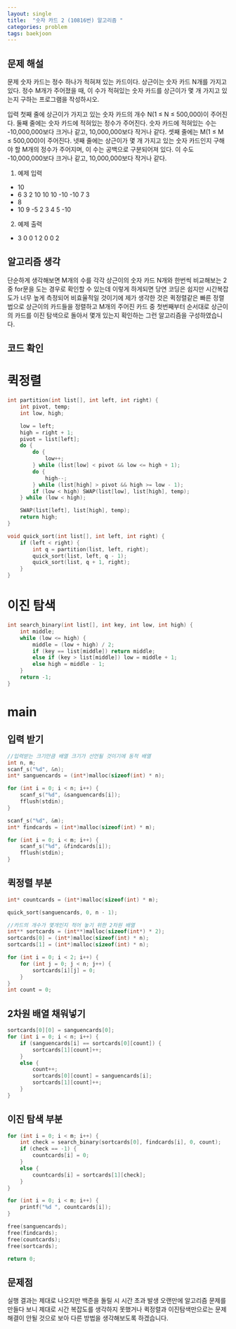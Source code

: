 ```yaml
---
layout: single
title:  "숫자 카드 2 (10816번) 알고리즘 "
categories: problem
tags: baekjoon
---
```


문제 해설
-------------
문제
숫자 카드는 정수 하나가 적혀져 있는 카드이다. 
상근이는 숫자 카드 N개를 가지고 있다. 
정수 M개가 주어졌을 때, 이 수가 적혀있는 숫자 카드를 상근이가 몇 개 가지고 있는지 구하는 프로그램을 작성하시오.

입력
첫째 줄에 상근이가 가지고 있는 숫자 카드의 개수 N(1 ≤ N ≤ 500,000)이 주어진다.
둘째 줄에는 숫자 카드에 적혀있는 정수가 주어진다.
숫자 카드에 적혀있는 수는 -10,000,000보다 크거나 같고, 10,000,000보다 작거나 같다.
셋째 줄에는 M(1 ≤ M ≤ 500,000)이 주어진다.
넷째 줄에는 상근이가 몇 개 가지고 있는 숫자 카드인지 구해야 할 M개의 정수가 주어지며, 이 수는 공백으로 구분되어져 있다.
이 수도 -10,000,000보다 크거나 같고, 10,000,000보다 작거나 같다.

1. 예제 입력
* 10
* 6 3 2 10 10 10 -10 -10 7 3
* 8
* 10 9 -5 2 3 4 5 -10
2. 예제 출력
* 3 0 0 1 2 0 0 2

알고리즘 생각
-------------
단순하게 생각해보면 M개의 수를 각각 상근이의 숫자 카드 N개와 한번씩 비교해보는 2중 for문을 도는 경우로 확인할 수 있는데
이렇게 하게되면 당연 코딩은 쉽지만 시간복잡도가 너무 높게 측정되어 비효율적일 것이기에 제가 생각한 것은 퀵정렬같은 빠른 정렬법으로
상근이의 카드들을 정렬하고 M개의 주어진 카드 중 첫번째부터 순서대로 상근이의 카드를 이진 탐색으로 돌아서 몇개 있는지 확인하는
그런 알고리즘을 구성하였습니다.

코드 확인
-------------

# 퀵정렬
```c
int partition(int list[], int left, int right) {
	int pivot, temp;
	int low, high;

	low = left;
	high = right + 1;
	pivot = list[left];
	do {
		do {
			low++;
		} while (list[low] < pivot && low <= high + 1);
		do {
			high--;
		} while (list[high] > pivot && high >= low - 1);
		if (low < high) SWAP(list[low], list[high], temp);
	} while (low < high);

	SWAP(list[left], list[high], temp);
	return high;
}

void quick_sort(int list[], int left, int right) {
	if (left < right) {
		int q = partition(list, left, right);
		quick_sort(list, left, q - 1);
		quick_sort(list, q + 1, right);
	}
}
```
# 이진 탐색
```c
int search_binary(int list[], int key, int low, int high) {
	int middle;
	while (low <= high) {
		middle = (low + high) / 2;
		if (key == list[middle]) return middle;
		else if (key > list[middle]) low = middle + 1;
		else high = middle - 1;
	}
	return -1;
}
```
# main
## 입력 받기
```c
//입력받는 크기만큼 배열 크기가 선언될 것이기에 동적 배열
int n, m;
scanf_s("%d", &n);
int* sanguencards = (int*)malloc(sizeof(int) * n);

for (int i = 0; i < n; i++) {
	scanf_s("%d", &sanguencards[i]);
	fflush(stdin);
}

scanf_s("%d", &m);
int* findcards = (int*)malloc(sizeof(int) * m);

for (int i = 0; i < m; i++) {
	scanf_s("%d", &findcards[i]);
	fflush(stdin);
}
```
## 퀵정렬 부분
```c
int* countcards = (int*)malloc(sizeof(int) * m);

quick_sort(sanguencards, 0, n - 1);

//카드의 개수가 몇개인지 적어 놓기 위한 2차원 배열
int** sortcards = (int**)malloc(sizeof(int*) * 2);
sortcards[0] = (int*)malloc(sizeof(int) * n);
sortcards[1] = (int*)malloc(sizeof(int) * n);

for (int i = 0; i < 2; i++) {
	for (int j = 0; j < n; j++) {
		sortcards[i][j] = 0;
	}
}
int count = 0;
```
## 2차원 배열 채워넣기
```c
sortcards[0][0] = sanguencards[0];
for (int i = 0; i < n; i++) {
	if (sanguencards[i] == sortcards[0][count]) {
		sortcards[1][count]++;
	}
	else {
		count++;
		sortcards[0][count] = sanguencards[i];
		sortcards[1][count]++;
	}
}
```
## 이진 탐색 부분
```c
for (int i = 0; i < m; i++) {
	int check = search_binary(sortcards[0], findcards[i], 0, count);
	if (check == -1) {
		countcards[i] = 0;
	}
	else {
		countcards[i] = sortcards[1][check];
	}
}

for (int i = 0; i < m; i++) {
	printf("%d ", countcards[i]);
}

free(sanguencards);
free(findcards);
free(countcards);
free(sortcards);

return 0;
```

문제점
-------------
실행 결과는 제대로 나오지만 백준을 돌릴 시 시간 초과 발생 오랜만에 알고리즘 문제를 만들다 보니
제대로 시간 복잡도를 생각하지 못했거나 퀵정렬과 이진탐색만으로는 문제 해결이 안될 것으로 보아 다른
방법을 생각해보도록 하겠습니다.
